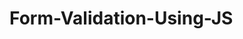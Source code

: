 # Form-Validation-Using-JS

<br />


<!-- # Screenshots
<table>
  <tr>
    <td align="center"><img src="https://github.com/abmestri25/form-validation-js/master/ss/ss.png"></td>
  </tr>
  </table>

<br /> -->
